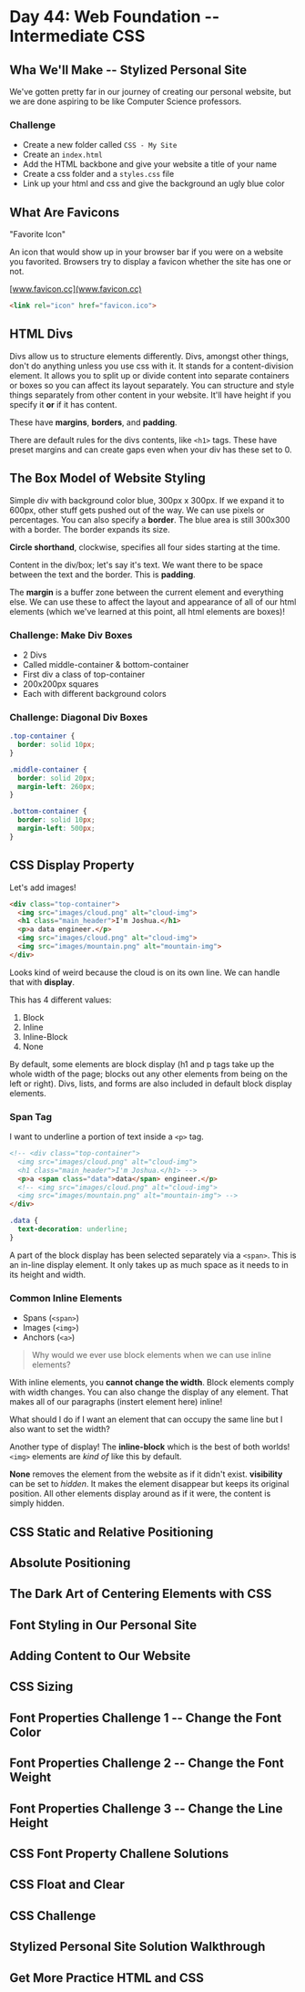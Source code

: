 # Day 44: Web Foundation -- Intermediate CSS

## Wha We'll Make -- Stylized Personal Site

We've gotten pretty far in our journey of creating our personal website, but we are done aspiring to be like Computer Science professors.

### Challenge
- Create a new folder called `CSS - My Site`
- Create an `index.html`
- Add the HTML backbone and give your website a title of your name
- Create a css folder and a `styles.css` file
- Link up your html and css and give the background an ugly blue color


## What Are Favicons
"Favorite Icon"

An icon that would show up in your browser bar if you were on a website you favorited. Browsers try to display a favicon whether the site has one or not. 

[www.favicon.cc](www.favicon.cc)

```html
<link rel="icon" href="favicon.ico">
```

## HTML Divs
Divs allow us to structure elements differently. Divs, amongst other things, don't do anything unless you use css with it. It stands for a content-division element. It allows you to split up or divide content into separate containers or boxes so you can affect its layout separately. You can structure and style things separately from other content in your website. It'll have height if you specify it **or** if it has content. 

These have **margins**, **borders**, and **padding**. 

There are default rules for the divs contents, like `<h1>` tags. These have preset margins and can create gaps even when your div has these set to 0.

## The Box Model of Website Styling
Simple div with background color blue, 300px x 300px. If we expand it to 600px, other stuff gets pushed out of the way. We can use pixels or percentages. You can also specify a **border**. The blue area is still 300x300 with a border. The border expands its size.

**Circle shorthand**, clockwise, specifies all four sides starting at the time.

Content in the div/box; let's say it's text. We want there to be space between the text and the border. This is **padding**. 

The **margin** is a buffer zone between the current element and everything else. We can use these to affect the layout and appearance of all of our html elements (which we've learned at this point, all html elements are boxes)!

### Challenge: Make Div Boxes
- 2 Divs
- Called middle-container & bottom-container
- First div a class of top-container
- 200x200px squares
- Each with different background colors

### Challenge: Diagonal Div Boxes
```css
.top-container {
  border: solid 10px;
}

.middle-container {  
  border: solid 20px;
  margin-left: 260px;
}

.bottom-container {
  border: solid 10px;
  margin-left: 500px;
}
```

## CSS Display Property
Let's add images!

```html
<div class="top-container">
  <img src="images/cloud.png" alt="cloud-img">
  <h1 class="main_header">I'm Joshua.</h1>
  <p>a data engineer.</p>
  <img src="images/cloud.png" alt="cloud-img">
  <img src="images/mountain.png" alt="mountain-img">
</div>
```

Looks kind of weird because the cloud is on its own line. We can handle that with **display**.

This has 4 different values:
1. Block
2. Inline
3. Inline-Block
4. None

By default, some elements are block display (h1 and p tags take up the whole width of the page; blocks out any other elements from being on the left or right). Divs, lists, and forms are also included in default block display elements.

### Span Tag
I want to underline a portion of text inside a `<p>` tag. 

```html
<!-- <div class="top-container">
  <img src="images/cloud.png" alt="cloud-img">
  <h1 class="main_header">I'm Joshua.</h1> -->
  <p>a <span class="data">data</span> engineer.</p>
  <!-- <img src="images/cloud.png" alt="cloud-img">
  <img src="images/mountain.png" alt="mountain-img"> -->
</div>
```

```css
.data {
  text-decoration: underline;
}
```

A part of the block display has been selected separately via a `<span>`. This is an in-line display element. It only takes up as much space as it needs to in its height and width. 

### Common Inline Elements
- Spans (`<span>`)
- Images (`<img>`)
- Anchors (`<a>`)

> Why would we ever use block elements when we can use inline elements?

With inline elements, you **cannot change the width**. Block elements comply with width changes. You can also change the display of any element. That makes all of our paragraphs (instert element here) inline!

What should I do if I want an element that can occupy the same line but I also want to set the width?

Another type of display! The **inline-block** which is the best of both worlds! `<img>` elements are *kind of* like this by default.

**None** removes the element from the website as if it didn't exist.
**visibility** can be set to *hidden*. It makes the element disappear but keeps its original position. All other elements display around as if it were, the content is simply hidden.

## CSS Static and Relative Positioning

## Absolute Positioning

## The Dark Art of Centering Elements with CSS

## Font Styling in Our Personal Site

## Adding Content to Our Website

## CSS Sizing

## Font Properties Challenge 1 -- Change the Font Color

## Font Properties Challenge 2 -- Change the Font Weight

## Font Properties Challenge 3 -- Change the Line Height

## CSS Font Property Challene Solutions

## CSS Float and Clear

## CSS Challenge

## Stylized Personal Site Solution Walkthrough

## Get More Practice HTML and CSS
